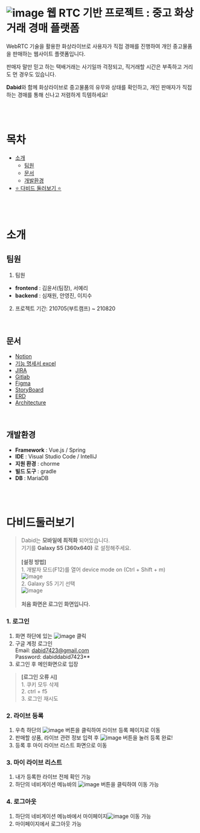 # ![image](/uploads/588c46e1dbbb05547cd6d478c9331e41/image.png) **웹 RTC 기반 프로젝트 : 중고 화상거래 경매 플랫폼**

WebRTC 기술을 활용한 화상라이브로 사용자가 직접 경매를 진행하여 개인 중고물품을 판매하는 웹사이트 플랫폼입니다. 

판매자 말만 믿고 하는 택배거래는 사기일까 걱정되고, 직거래할 시간은 부족하고 거리도 먼 경우도 있습니다. 

**Dabid**와 함께 화상라이브로 중고물품의 유무와 상태를 확인하고, 개인 판매자가 직접하는 경매를 통해 신나고 저렴하게 득템하세요!

<br>
<br>

# 목차

- [소개](#소개)
  - [팀원](#팀원)
  - [문서](#문서)
  - [개발환경](#개발환경)
- [⭐ 다비드 둘러보기 ⭐](#다비드둘러보기)

<br>
<br>

# 소개
## 팀원
1. 팀원
  - **frontend** : 김윤서(팀장), 서예리
  - **backend**  : 심재원, 안영진, 이지수

2. 프로젝트 기간: 210705(부트캠프) ~ 210820    

<br>

## 문서
 - [Notion](https://www.notion.so/PJT-14bf2a880caa4b2f8cb5f220ce270bf3)
 - [기능 명세서 excel](https://docs.google.com/spreadsheets/d/1pazhJn9QQCp9-F--eiMslCsy95N4F8GIuffqEuyxysQ/edit#gid=1438666494)
 - [JIRA](https://jira.ssafy.com/projects/S05P12A506/issues/S05P12A506-3?filter=allopenissues)
 - [Gitlab](https://lab.ssafy.com/s05-webmobile1-sub2/S05P12A506)
 - [Figma](https://www.figma.com/team_invite/redeem/PxGzuHG5EE5SJrjPOExpwX)
 - [StoryBoard](https://docs.google.com/presentation/d/1eBP6ZpRhm4AEdg9Pu2nexNRW_feO2aKZFI18TOPKFzE/edit#slide=id.p)
 - [ERD](https://www.erdcloud.com/d/wbwiRBoxZA4vkFdkf)
 - [Architecture](https://drive.google.com/file/d/1QH-hY0vVtCKsxEMw_OxLQO5paEOxW7UN/view?usp=sharing)

<br>

## 개발환경
- __Framework__ : Vue.js / Spring
- __IDE__ : Visual Studio Code / IntelliJ
- __지원 환경__ : chorme
- __빌드 도구__ : gradle
- __DB__ : MariaDB


<br>
<br>


# 다비드둘러보기
> Dabid는 **모바일에 최적화** 되어있습니다.
<br> 기기를 **Galaxy S5 (360x640)** 로 설정해주세요.
<br><br> **[설정 방법]**
<br> 1. 개발자 모드(F12)를 열어 device mode on (Ctrl + Shift + m)
<br>![image](/uploads/a8af3f2d286b20227ff3cf1016fa6ab9/image.png)
<br> 2. Galaxy S5 기기 선택
<br>![image](/uploads/e229472ea6c4fd980944b09cd8a82ad2/image.png)
<br><br> **처음 화면은 로그인 화면입니다.**

### 1. 로그인
1. 화면 하단에 있는 ![image](/uploads/035fdfc4c1143f607ee4bd6e120e5c07/image.png) 클릭
2. 구글 계정 로그인<br>
  Email: dabid7423@gmail.com<br>
  Password: dabiddabid7423**
3. 로그인 후 메인화면으로 입장
> **[로그인 오류 시]**
<br> 1. 쿠키 모두 삭제
<br> 2. ctrl + f5 
<br> 3. 로그인 재시도

### 2. 라이브 등록
1. 우측 하단의 ![image](/uploads/b4409d2f374f3dfa970b3b8cc0a63245/image.png) 버튼을 클릭하여 라이브 등록 페이지로 이동
2. 판매할 상품, 라이브 관련 정보 입력 후 ![image](/uploads/28fd0c9d04168e57fae2eef18f9b97b4/image.png) 버튼을 눌러 등록 완료!
3. 등록 후 마이 라이브 리스트 화면으로 이동

### 3. 마이 라이브 리스트
1. 내가 등록한 라이브 전체 확인 가능
2. 하단의 네비게이션 메뉴바의 ![image](/uploads/11331572e8aeb6c6468524e2f00d8c98/image.png) 버튼을 클릭하여 이동 가능

### 4. 로그아웃
1. 하단의 네비게이션 메뉴바에서 마이페이지![image](/uploads/21f09db07808a5bb00fdf5004fd33e80/image.png) 이동 가능
2. 마이페이지에서 로그아웃 가능


